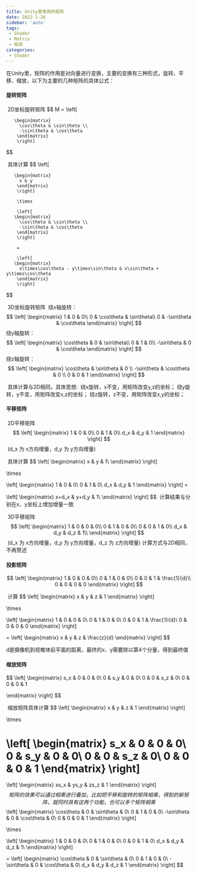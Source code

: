 ```yaml
---
title: Unity里常用的矩阵
date: 2022-1-26
sidebar: 'auto'
tags:
 - Shader
 - Matrix
 - 矩阵
categories: 
 - Shader
---
```



在Unity里，矩阵的作用是对向量进行变换，主要的变换有三种形式，旋转、平移、缩放，以下为主要的几种矩阵的具体公式：

#### 旋转矩阵

​	2D坐标旋转矩阵
$$
M = \left[

       \begin{matrix}
         \cos\theta & \sin\theta \\
         -\sin\theta & \cos\theta 
        \end{matrix}
        \right]
$$



​	具体计算
$$
\left[

       \begin{matrix}
         x & y
        \end{matrix}
        \right]
        
        \times
        
        \left[
       \begin{matrix}
         \cos\theta & \sin\theta \\
         -\sin\theta & \cos\theta 
        \end{matrix}
        \right]
        
        = 
        
        \left[
       \begin{matrix}
         x\times\cos\theta - y\times\sin\theta & x\sin\theta + y\times\cos\theta
        \end{matrix}
        \right]
$$

​	3D坐标旋转矩阵
​	绕x轴旋转：
$$
\left[
      \begin{matrix}
      1 & 0 & 0\\
      0 & \cos\theta & \sin\theta\\
      0 & -\sin\theta & \cos\theta
      \end{matrix}
      \right]
$$
   	绕y轴旋转：
$$
\left[
      \begin{matrix}
      \cos\theta & 0 & \sin\theta\\
      0 & 1 &  0\\
      -\sin\theta & 0 &  \cos\theta
      \end{matrix}
      \right]
$$
   	绕z轴旋转：
$$
      \left[
      \begin{matrix}
      \cos\theta &  \sin\theta & 0 \\
      -\sin\theta &  \cos\theta & 0 \\
      0 & 0 & 1
      \end{matrix}
      \right]
$$

​	具体计算与2D相同，具体思想:
​	绕x旋转，x不变，用矩阵改变y,z的坐标；
​	绕y旋转，y不变，用矩阵改变x,z的坐标；
​	绕z旋转，z不变，用矩阵改变x,y的坐标；

#### 平移矩阵

​	2D平移矩阵
$$
\left[
\begin{matrix}
1 & 0 & 0\\
0 & 1 & 0\\
d_x & d_y & 1
\end{matrix}
\right]
$$
​	(d_x 为 x方向增量，d_y 为 y方向增量)

​	具体计算
$$
\left[
\begin{matrix}
x & y & 1\\
\end{matrix}
\right]

\times

\left[
\begin{matrix}
1 & 0 & 0\\
0 & 1 & 0\\
d_x & d_y & 1
\end{matrix}
\right] = 

\left[
\begin{matrix}
x+d_x & y+d_y & 1\\
\end{matrix}
\right]
$$
​	计算结果与分别在x、y坐标上增加增量一致

​	3D平移矩阵
$$
\left[
\begin{matrix}
1 & 0 & 0 & 0\\
0 & 1 & 0 & 0\\
0 & 0 & 1 & 0\\
d_x & d_y & d_z & 1\\
\end{matrix}
\right]
$$
​	(d_x 为 x方向增量，d_y 为 y方向增量，d_z 为 z方向增量)
​	计算方式与2D相同，不再赘述

#### 投影矩阵

$$
\left[
\begin{matrix}
1 & 0 & 0 & 0\\
0 & 1 & 0 & 0\\
0 & 0 & 1 & \frac{1}{d}\\
0 & 0 & 0 & 0
\end{matrix}
\right]
$$

​	计算
$$
\left[
\begin{matrix}
x & y & z & 1
\end{matrix}
\right]

\times

\left[
\begin{matrix}
1 & 0 & 0 & 0\\
0 & 1 & 0 & 0\\
0 & 0 & 1 & \frac{1}{d}\\
0 & 0 & 0 & 0
\end{matrix}
\right]

= 
\left[
\begin{matrix}
x & y & z & \frac{z}{d}
\end{matrix}
\right]
$$

​	d是摄像机到视椎体前平面的距离，最终的x、y需要除以第4个分量，得到最终值

#### 缩放矩阵

$$
\left[
\begin{matrix}
s_x & 0 & 0 & 0\\
0 & s_y & 0 & 0\\
0 & 0 & s_z & 0\\
0 & 0 & 0 & 1

\end{matrix}
\right]
$$

​	缩放矩阵具体计算
$$
\left[
\begin{matrix}
x & y & z & 1
\end{matrix}
\right]

\times

\left[
\begin{matrix}
s_x & 0 & 0 & 0\\
0 & s_y & 0 & 0\\
0 & 0 & s_z & 0\\
0 & 0 & 0 & 1
\end{matrix}
\right]
= 
\left[
\begin{matrix}
xs_x & ys_y & zs_z & 1
\end{matrix}
\right]
$$
​	矩阵的效果可以通过相乘进行叠加，比如把平移和旋转的矩阵相乘，得到的新矩阵，就同时具有这两个功能，也可以多个矩阵相乘
$$
\left[
\begin{matrix}
\cos\theta & 0 & \sin\theta & 0\\
0 & 1 &  0 & 0\\
-\sin\theta & 0 & \cos\theta & 0\\
0 & 0 &  0 & 1
\end{matrix}
\right]

\times

\left[
\begin{matrix}
1 & 0 & 0 & 0\\
0 & 1 & 0 & 0\\
0 & 0 & 1 & 0\\
d_x & d_y & d_z & 1\\
\end{matrix}
\right] 

=
\left[
\begin{matrix}
\cos\theta & 0 & \sin\theta & 0\\
0 & 1 &  0 & 0\\
-\sin\theta & 0 & \cos\theta & 0\\
d_x & d_y & d_z  & 1
\end{matrix}
\right]
$$